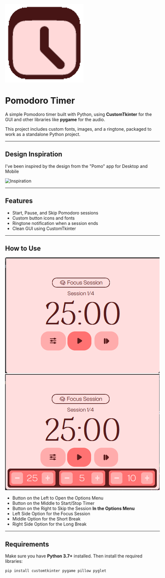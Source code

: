 ![](assets/logo.png)
# Pomodoro Timer

A simple Pomodoro timer built with Python, using **CustomTkinter** for the GUI and other libraries like **pygame** for the audio.  

This project includes custom fonts, images, and a ringtone, packaged to work as a standalone Python project.

---

## Design Inspiration
I've been inspired by the design from the "Pomo" app for Desktop and Mobile

![Inspiration]('assets/inspo.png')

---

## Features

- Start, Pause, and Skip Pomodoro sessions  
- Custom button icons and fonts  
- Ringtone notification when a session ends  
- Clean GUI using CustomTkinter

---

## How to Use
![Main Menu](assets/mainmenu.png)
![Options Menu: Left Side for Focus Session, Middle for Short Break, Right Side for Long Break](assets/optionsmenu.png)
- Button on the Left to Open the Options Menu
- Button on the Middle to Start/Stop Timer
- Button on the Right to Skip the Session
**In the Options Menu**
- Left Side Option for the Focus Session
- Middle Option for the Short Break
- Right Side Option for the Long Break

---

## Requirements

Make sure you have **Python 3.7+** installed. Then install the required libraries:

```bash
pip install customtkinter pygame pillow pyglet
